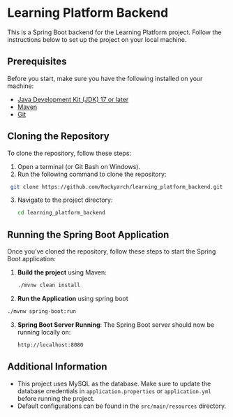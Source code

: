 # Learning Platform Backend

This is a Spring Boot backend for the Learning Platform project. Follow the instructions below to set up the project on your local machine.

## Prerequisites

Before you start, make sure you have the following installed on your machine:

- [Java Development Kit (JDK) 17 or later](https://www.oracle.com/java/technologies/javase-jdk17-downloads.html)
- [Maven](https://maven.apache.org/install.html)
- [Git](https://git-scm.com/)

## Cloning the Repository

To clone the repository, follow these steps:

1. Open a terminal (or Git Bash on Windows).
2. Run the following command to clone the repository:
  ```bash
   git clone https://github.com/Rockyarch/learning_platform_backend.git
  ```
3. Navigate to the project directory:

   ```bash
   cd learning_platform_backend
   ```
## Running the Spring Boot Application

Once you’ve cloned the repository, follow these steps to start the Spring Boot application:

1. **Build the project** using Maven:

   ```bash
   ./mvnw clean install
   ```
2. **Run the Application** using spring boot

  ```bash
  ./mvnw spring-boot:run
  ```


3. **Spring Boot Server Running**:
 The Spring Boot server should now be running locally on:

   ```bash
   http://localhost:8080
   ```


## Additional Information

- This project uses MySQL as the database. Make sure to update the database credentials in `application.properties` or `application.yml` before running the project.
- Default configurations can be found in the `src/main/resources` directory.

